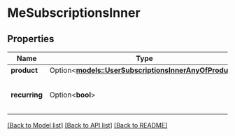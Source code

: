 # MeSubscriptionsInner

## Properties

Name | Type | Description | Notes
------------ | ------------- | ------------- | -------------
**product** | Option<[**models::UserSubscriptionsInnerAnyOfProduct**](User_subscriptions_inner_anyOf_product.md)> |  | [optional]
**recurring** | Option<**bool**> | if the subscription is recurring or not | [optional]

[[Back to Model list]](../README.md#documentation-for-models) [[Back to API list]](../README.md#documentation-for-api-endpoints) [[Back to README]](../README.md)


